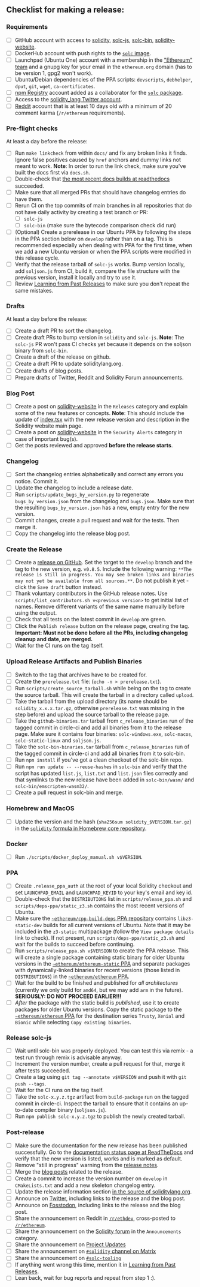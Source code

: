 ## Checklist for making a release:

### Requirements
 - [ ] GitHub account with access to [solidity](https://github.com/ethereum/solidity), [solc-js](https://github.com/ethereum/solc-js),
       [solc-bin](https://github.com/ethereum/solc-bin), [solidity-website](https://github.com/ethereum/solidity-website).
 - [ ] DockerHub account with push rights to the [``solc`` image](https://hub.docker.com/r/ethereum/solc).
 - [ ] Launchpad (Ubuntu One) account with a membership in the ["Ethereum" team](https://launchpad.net/~ethereum) and
       a gnupg key for your email in the ``ethereum.org`` domain (has to be version 1, gpg2 won't work).
 - [ ] Ubuntu/Debian dependencies of the PPA scripts: ``devscripts``, ``debhelper``, ``dput``, ``git``, ``wget``, ``ca-certificates``.
 - [ ] [npm Registry](https://www.npmjs.com) account added as a collaborator for the [``solc`` package](https://www.npmjs.com/package/solc).
 - [ ] Access to the [solidity_lang Twitter account](https://twitter.com/solidity_lang).
 - [ ] [Reddit](https://www.reddit.com) account that is at least 10 days old with a minimum of 20 comment karma (``/r/ethereum`` requirements).

### Pre-flight checks
At least a day before the release:
 - [ ] Run ``make linkcheck`` from within ``docs/`` and fix any broken links it finds.
       Ignore false positives caused by ``href`` anchors and dummy links not meant to work.
       **Note**: In order to run the link check, make sure you've built the docs first via ``docs.sh``.
 - [ ] Double-check that [the most recent docs builds at readthedocs](https://readthedocs.org/projects/solidity/builds/) succeeded.
 - [ ] Make sure that all merged PRs that should have changelog entries do have them.
 - [ ] Rerun CI on the top commits of main branches in all repositories that do not have daily activity by creating a test branch or PR:
      - [ ] ``solc-js``
      - [ ] ``solc-bin`` (make sure the bytecode comparison check did run)
 - [ ] (Optional) Create a prerelease in our Ubuntu PPA by following the steps in the PPA section below on ``develop`` rather than on a tag.
       This is recommended especially when dealing with PPA for the first time, when we add a new Ubuntu version or when the PPA scripts were modified in this release cycle.
 - [ ] Verify that the release tarball of ``solc-js`` works.
       Bump version locally, add ``soljson.js`` from CI, build it, compare the file structure with the previous version, install it locally and try to use it.
 - [ ] Review [Learning from Past Releases](https://notes.ethereum.org/@solidity/release-mistakes) to make sure you don't repeat the same mistakes.

### Drafts
At least a day before the release:
 - [ ] Create a draft PR to sort the changelog.
 - [ ] Create draft PRs to bump version in ``solidity`` and ``solc-js``.
       **Note**: The ``solc-js`` PR won't pass CI checks yet because it depends on the soljson binary from ``solc-bin``.
 - [ ] Create a draft of the release on github.
 - [ ] Create a draft PR to update soliditylang.org.
 - [ ] Create drafts of blog posts.
 - [ ] Prepare drafts of Twitter, Reddit and Solidity Forum announcements.

### Blog Post
 - [ ] Create a post on [solidity-website](https://github.com/ethereum/solidity-website/tree/main/src/posts) in the ``Releases`` category and explain some of the new features or concepts.
       **Note**: This should include the update of [index.tsx](https://github.com/ethereum/solidity-website/blob/main/src/pages/index.tsx) with the new release version and description in the Solidity website main page.
 - [ ] Create a post on [solidity-website](https://github.com/ethereum/solidity-website/tree/main/src/posts) in the ``Security Alerts`` category in case of important bug(s).
 - [ ] Get the posts reviewed and approved **before the release starts**.

### Changelog
 - [ ] Sort the changelog entries alphabetically and correct any errors you notice. Commit it.
 - [ ] Update the changelog to include a release date.
 - [ ] Run ``scripts/update_bugs_by_version.py`` to regenerate ``bugs_by_version.json`` from the changelog and ``bugs.json``.
       Make sure that the resulting ``bugs_by_version.json`` has a new, empty entry for the new version.
 - [ ] Commit changes, create a pull request and wait for the tests. Then merge it.
 - [ ] Copy the changelog into the release blog post.

### Create the Release
 - [ ] Create a [release on GitHub](https://github.com/ethereum/solidity/releases/new).
       Set the target to the ``develop`` branch and the tag to the new version, e.g. ``v0.8.5``.
       Include the following warning: ``**The release is still in progress. You may see broken links and binaries may not yet be available from all sources.**``.
       Do not publish it yet - click the ``Save draft`` button instead.
 - [ ] Thank voluntary contributors in the GitHub release notes.
       Use ``scripts/list_contributors.sh v<previous version>`` to get initial list of names.
       Remove different variants of the same name manually before using the output.
 - [ ] Check that all tests on the latest commit in ``develop`` are green.
 - [ ] Click the ``Publish release`` button on the release page, creating the tag.
       **Important: Must not be done before all the PRs, including changelog cleanup and date, are merged.**
 - [ ] Wait for the CI runs on the tag itself.

### Upload Release Artifacts and Publish Binaries
 - [ ] Switch to the tag that archives have to be created for.
 - [ ] Create the ``prerelease.txt`` file: (``echo -n > prerelease.txt``).
 - [ ] Run ``scripts/create_source_tarball.sh`` while being on the tag to create the source tarball. This will create the tarball in a directory called ``upload``.
 - [ ] Take the tarball from the upload directory (its name should be ``solidity_x.x.x.tar.gz``, otherwise ``prerelease.txt`` was missing in the step before) and upload the source tarball to the release page.
 - [ ] Take the ``github-binaries.tar`` tarball from ``c_release_binaries`` run of the tagged commit in circle-ci and add all binaries from it to the release page.
       Make sure it contains four binaries: ``solc-windows.exe``, ``solc-macos``, ``solc-static-linux`` and ``soljson.js``.
 - [ ] Take the ``solc-bin-binaries.tar`` tarball from ``c_release_binaries`` run of the tagged commit in circle-ci and add all binaries from it to solc-bin.
 - [ ] Run ``npm install`` if you've got a clean checkout of the solc-bin repo.
 - [ ] Run ``npm run update -- --reuse-hashes`` in ``solc-bin`` and verify that the script has updated ``list.js``, ``list.txt`` and ``list.json`` files correctly and that symlinks to the new release have been added in ``solc-bin/wasm/`` and ``solc-bin/emscripten-wasm32/``.
 - [ ] Create a pull request in solc-bin and merge.

### Homebrew and MacOS
 - [ ] Update the version and the hash (``sha256sum solidity_$VERSION.tar.gz``) in the [``solidity`` formula in Homebrew core repository](https://github.com/Homebrew/homebrew-core/blob/master/Formula/solidity.rb).

### Docker
 - [ ] Run ``./scripts/docker_deploy_manual.sh v$VERSION``.

### PPA
 - [ ] Create ``.release_ppa_auth`` at the root of your local Solidity checkout and set ``LAUNCHPAD_EMAIL`` and ``LAUNCHPAD_KEYID`` to your key's email and key id.
 - [ ] Double-check that the ``DISTRIBUTIONS`` list in ``scripts/release_ppa.sh`` and ``scripts/deps-ppa/static_z3.sh`` contains the most recent versions of Ubuntu.
 - [ ] Make sure the [``~ethereum/cpp-build-deps`` PPA repository](https://launchpad.net/~ethereum/+archive/ubuntu/cpp-build-deps) contains ``libz3-static-dev`` builds for all current versions of Ubuntu.
       Note that it may be included in the ``z3-static`` multipackage (follow the ``View package details`` link to check).
       If not present, run ``scripts/deps-ppa/static_z3.sh`` and wait for the builds to succeed before continuing.
 - [ ] Run ``scripts/release_ppa.sh v$VERSION`` to create the PPA release.
       This will create a single package containing static binary for older Ubuntu versions in the [``~ethereum/ethereum-static`` PPA](https://launchpad.net/~ethereum/+archive/ubuntu/ethereum-static)
       and separate packages with dynamically-linked binaries for recent versions (those listed in ``DISTRIBUTIONS``) in the [``~ethereum/ethereum`` PPA](https://launchpad.net/~ethereum/+archive/ubuntu/ethereum).
 - [ ] Wait for the build to be finished and published for *all architectures* (currently we only build for ``amd64``, but we may add ``arm`` in the future).
       **SERIOUSLY: DO NOT PROCEED EARLIER!!!**
 - [ ] *After* the package with the static build is *published*, use it to create packages for older Ubuntu versions.
       Copy the static package to the [``~ethereum/ethereum`` PPA](https://launchpad.net/~ethereum/+archive/ubuntu/ethereum)
       for the destination series ``Trusty``, ``Xenial`` and ``Bionic`` while selecting ``Copy existing binaries``.

### Release solc-js
 - [ ] Wait until solc-bin was properly deployed. You can test this via remix - a test run through remix is advisable anyway.
 - [ ] Increment the version number, create a pull request for that, merge it after tests succeeded.
 - [ ] Create a tag using ``git tag --annotate v$VERSION`` and push it with ``git push --tags``.
 - [ ] Wait for the CI runs on the tag itself.
 - [ ] Take the ``solc-x.y.z.tgz`` artifact from ``build-package`` run on the tagged commit in circle-ci.
       Inspect the tarball to ensure that it contains an up-to-date compiler binary (``soljson.js``).
 - [ ] Run ``npm publish solc-x.y.z.tgz`` to publish the newly created tarball.

### Post-release
 - [ ] Make sure the documentation for the new release has been published successfully.
       Go to the [documentation status page at ReadTheDocs](https://readthedocs.org/projects/solidity/) and verify that the new version is listed, works and is marked as default.
 - [ ] Remove "still in progress" warning from the [release notes](https://github.com/ethereum/solidity/releases).
 - [ ] Merge the [blog posts](https://github.com/ethereum/solidity-website/pulls) related to the release.
 - [ ] Create a commit to increase the version number on ``develop`` in ``CMakeLists.txt`` and add a new skeleton changelog entry.
 - [ ] Update the release information section [in the source of soliditylang.org](https://github.com/ethereum/solidity-website/blob/main/src/pages/index.tsx).
 - [ ] Announce on [Twitter](https://twitter.com/solidity_lang), including links to the release and the blog post.
 - [ ] Announce on [Fosstodon](https://fosstodon.org/@solidity/), including links to the release and the blog post.
 - [ ] Share the announcement on Reddit in [``/r/ethdev``](https://reddit.com/r/ethdev/), cross-posted to [``/r/ethereum``](https://reddit.com/r/ethereum/).
 - [ ] Share the announcement on the [Solidity forum](https://forum.soliditylang.org) in the ``Announcements`` category.
 - [ ] Share the announcement on [Project Updates](https://discord.com/channels/420394352083337236/798974456704925696)
 - [ ] Share the announcement on [`#solidity` channel on Matrix](https://matrix.to/#/#ethereum_solidity:gitter.im)
 - [ ] Share the announcement on [`#solc-tooling`](https://matrix.to/#/#solc-tooling:matrix.org)
 - [ ] If anything went wrong this time, mention it in [Learning from Past Releases](https://notes.ethereum.org/@solidity/release-mistakes).
 - [ ] Lean back, wait for bug reports and repeat from step 1 :).
